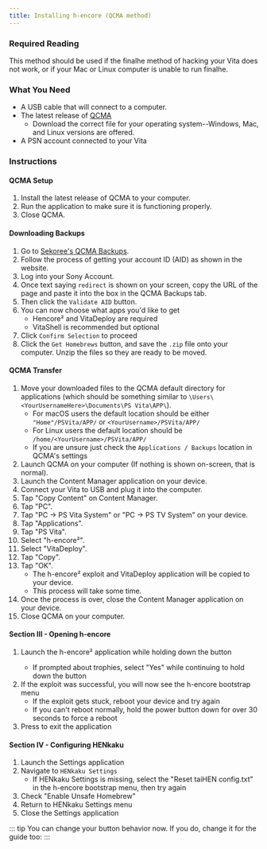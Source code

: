 ```yaml
---
title: Installing h-encore (QCMA method)
---
```


### Required Reading
This method should be used if the finalhe method of hacking your Vita does not work, or if your Mac or Linux computer is unable to run finalhe.

### What You Need

* A USB cable that will connect to a computer.
* The latest release of [QCMA](https://codestation.github.io/qcma/)
  - Download the correct file for your operating system--Windows, Mac, and Linux versions are offered.
 * A PSN account connected to your Vita
  
### Instructions

#### QCMA Setup

1. Install the latest release of QCMA to your computer.
1. Run the application to make sure it is functioning properly.
1. Close QCMA.

#### Downloading Backups
1. Go to [Sekoree's QCMA Backups](https://vita.sekoree.dev/).
1. Follow the process of getting your account ID (AID) as shown in the website.
1. Log into your Sony Account.
1. Once text saying `redirect` is shown on your screen, copy the URL of the page and paste it into the box in the QCMA Backups tab.
1. Then click the `Validate AID` button.
1. You can now choose what apps you'd like to get
    + Hencore² and VitaDeploy are required
    + VitaShell is recommended but optional
1. Click `Confirm Selection` to proceed
3. Click the `Get Homebrews` button, and save the `.zip` file onto your computer. Unzip the files so they are ready to be moved.

#### QCMA Transfer
1. Move your downloaded files to the QCMA default directory for applications (which should be something similar to `\Users\<YourUsernameHere>\Documents\PS Vita\APP\`).
    + For macOS users the default location should be either `"Home"/PSVita/APP/` or `<YourUsername>/PSVita/APP/`
    + For Linux users the default location should be `/home/<YourUsername>/PSVita/APP/` 
    + If you are unsure just check the `Applications / Backups` location in QCMA's settings
3. Launch QCMA on your computer (If nothing is shown on-screen, that is normal).
4. Launch the Content Manager application on your device.
5. Connect your Vita to USB and plug it into the computer.
6. Tap "Copy Content" on Content Manager.
7. Tap "PC".
8. Tap "PC -> PS Vita System" or "PC -> PS TV System" on your device.
9. Tap "Applications".
10. Tap "PS Vita".
11. Select "h-encore²".
12. Select "VitaDeploy".
13. Tap "Copy".
14. Tap "OK".
    + The h-encore² exploit and VitaDeploy application will be copied to your device.
    + This process will take some time.
15. Once the process is over, close the Content Manager application on your device.
16. Close QCMA on your computer.

#### Section III - Opening h-encore

1. Launch the h-encore² application while holding down the <Btn btn="r" /> button
    + If prompted about trophies, select "Yes" while continuing to hold down the <Btn btn="r" /> button
1. If the exploit was successful, you will now see the h-encore bootstrap menu
    + If the exploit gets stuck, reboot your device and try again
    + If you can't reboot normally, hold the power button down for over 30 seconds to force a reboot
1. Press <Btn btn="confirm" /> to exit the application

#### Section IV - Configuring HENkaku

1. Launch the Settings application
1. Navigate to `HENkaku Settings`
    + If HENkaku Settings is missing, select the "Reset taiHEN config.txt" in the h-encore bootstrap menu, then try again
1. Check "Enable Unsafe Homebrew"
1. Return to HENkaku Settings menu
1. Close the Settings application

::: tip
You can change your <Btn btn="circle" /> button behavior now. If you do, change it for the guide too: <BtnToggler />
:::
